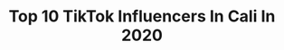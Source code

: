 ---
title: Top 10 TikTok Influencers In Cali In 2020
description: >-
  Find top TikTok influencers in Cali in 2020. Most popular hashtags: #yoenlafiesta #cuarentena #barranquilla #colombia.
platform: TikTok
profiles:
  - username: "juanpatetrae"
    fullname: >-
      Juanpatetrae 🔪
    location: "Colombia"
    followers: 78144
    engagement: 1569
    commentsToLikes: 0.056474
    id: ck9e1mykdbg5k0j78aknue4ek
    verified: false
    hashtags: "#yoenlafiesta, #hombre, #hombres, #boys"
  - username: "itsjesuspino"
    fullname: >-
      Jesus David PMontoya
    location: "Colombia"
    followers: 65280
    engagement: 1176
    commentsToLikes: 0.060526
    id: ckad9a40ucqo10i78k09gfy8p
    verified: false
    hashtags: "#caronuncanunca, #redimi2, #cancionescristianas, #yosoytribu"
  - username: "alvarocardenas76"
    fullname: >-
      Alvaro Cardenas
    location: "Colombia"
    followers: 7781
    engagement: 1240
    commentsToLikes: 0.057559
    id: cka6m9v1s6ck90i78qp6i5q37
    verified: false
    hashtags: "#joven, #labios, #noalaviolencia, #1000razones"
  - username: "fran.otero"
    fullname: >-
      fran otero
    location: "Colombia"
    followers: 7741
    engagement: 1229
    commentsToLikes: 0.058328
    id: cka0kn5ulnd140i78uon0fysf
    verified: false
    hashtags: "#colegio, #maddy, #enlamultitud, #photoshoot"
  - username: "byjuancruz"
    fullname: >-
      Juan Felipe Cruz
    location: "Colombia"
    followers: 22739
    engagement: 615
    commentsToLikes: 0.045644
    id: ck9gpcaja4ipw0j78uo88u5t9
    verified: false
    hashtags: "#california, #uniandes, #applechallenge, #santacruz"
  - username: "dimejuniorjr"
    fullname: >-
      Dime Junior 
    location: "Colombia"
    followers: 123825
    engagement: 1023
    commentsToLikes: 0.007719
    id: cka6l2opv1hav0i787hcqzzlg
    verified: false
    hashtags: "#parat, #twerking, #encuarentena, #viral"
  - username: "yeff.m"
    fullname: >-
      Y E F F
    location: "Colombia"
    followers: 2203
    engagement: 933
    commentsToLikes: 0.059538
    id: ckan27uulz79j0i781g1167jr
    verified: false
    hashtags: "#merengue, #shakira, #matarife, #politica"
  - username: "danielvergel_"
    fullname: >-
      Daniel Vergel
    location: "Colombia"
    followers: 31682
    engagement: 1079
    commentsToLikes: 0.027145
    id: cka1068b7iamk0i78lzhcdpis
    verified: false
    hashtags: "#foodlover, #catagena, #cuidemoselmundo, #goldengate"
  - username: "soy_id"
    fullname: >-
      ID
    location: "Colombia"
    followers: 4931
    engagement: 998
    commentsToLikes: 0.013776
    id: cka8emiypy25h0i78pemhevqn
    verified: false
    hashtags: "#bossbiitch, #morronga, #amigo, #yanoquiero"
  - username: "rinconesdecolombia"
    fullname: >-
      Viaja por Colombia
    location: "Colombia"
    followers: 24365
    engagement: 836
    commentsToLikes: 0.018835
    id: ckan0swrds4oc0i78aetdlbli
    verified: false
    hashtags: "#cundinamarca, #mochileros, #travelcomombia, #tayrona"
---